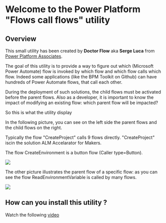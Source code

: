 # **Welcome to the Power Platform "Flows call flows" utility**

## Overview 

This small utility has been created by **Doctor Flow** aka **Serge Luca** from [Power Platform Associates](https://www.shareql.com).

The goal of this utility is to provide a way to figure out which (Microsoft Power Automate) flow is invoked by which flow and which flow calls which flow.
Indeed some applications (like the BPM Toolkit on Github) can have hundreds of Power Automate flows, that call each other.

During the deployment of such solutions, the child flows must be activated before the parent flows.
Also as a developer, it is important to know the impact of modifying an existing flow: which parent flow will be impacted?

So this is what the utility display 

In the following picture, you can see on the left side the parent flows and the child flows on the right.

Typically the flow "CreateProject" calls 9 flows directly.
"CreateProject" iscin the solution ALM Accelarator for Makers.

The flow CreateEnvironment is a button flow (Caller type=Button).

![](https://github.com/sergeluca/PowerPlatform-Which-flow-calls-which-flow/blob/main/Images/fcfcalls.jpg)



The other picture illustrates the parent flow of a specific flow: as you can see the flow ReadEnvironmentVariable is called by many flows.

![](https://github.com/sergeluca/PowerPlatform-Which-flow-calls-which-flow/blob/main/Images/fcfiscalledby.jpg)

## How can you install this utility ?

Watch the following [video](https://youtu.be/3yJpoFH0DP8)




